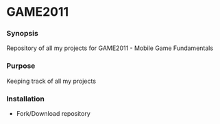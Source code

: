 # GAME2011
### Synopsis
Repository of all my projects for GAME2011 - Mobile Game Fundamentals

### Purpose
Keeping track of all my projects

### Installation
* Fork/Download repository
